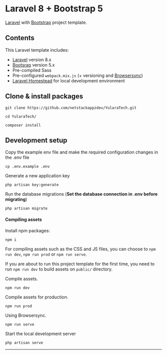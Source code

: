 # Laravel 8 + Bootstrap 5

[Laravel](https://laravel.com/) with [Bootstrap](https://getbootstrap.com/) project template.

## Contents

This Laravel template includes:

-   [Laravel](https://laravel.com/) version 8.x
-   [Bootsrap](https://getbootstrap.com/) version 5.x
-   Pre-compiled Sass
-   Pre-configured `webpack.mix.js` (+ versioning and [Browsersync](https://www.browsersync.io/))
-   [Laravel Homestead](https://laravel.com/docs/8.x/homestead) for local development environment

## Clone & install packages

```
git clone https://github.com/netstackappzdev/YularaTech.git
```

```
cd YularaTech/
```

```
composer install
```

## Development setup

Copy the example env file and make the required configuration changes in the .env file

    cp .env.example .env

Generate a new application key

    php artisan key:generate

Run the database migrations (**Set the database connection in .env before migrating**)

    php artisan migrate


#### Compiling assets

Install npm packages:

```
npm i
```

For compiling assets such as the CSS and JS files, you can choose to `npm run dev`, `npm run prod` or `npm run serve`.

If you are about to run this project template for the first time, you need to run `npm run dev` to build assets on `public/` directory.

Compile assets.

```
npm run dev
```

Compile assets for production.

```
npm run prod
```

Using Browsersync.

```
npm run serve
```
Start the local development server

    php artisan serve
---
